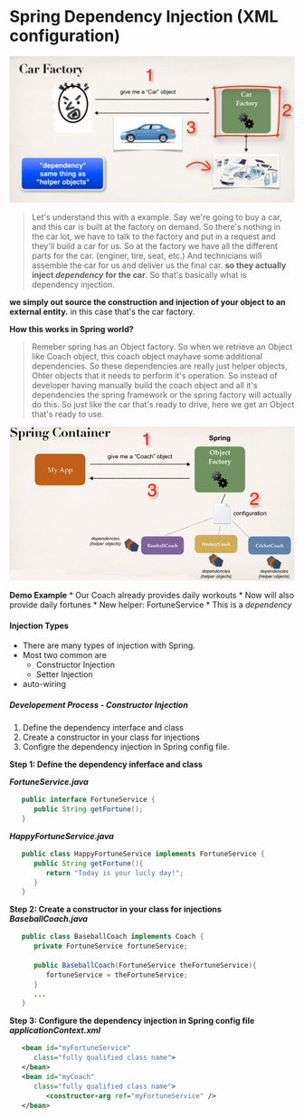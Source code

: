 # Spring Dependency Injection (XML configuration)
   ![](images/dpixml_01.jpg)
   
   > Let's understand this with a example.
   > Say we're going to buy a car, and this car is built at the factory on demand.
   > So there's nothing in the car lot, we have to talk to the factory and put in a request and they'll build a car for us.
   > So at the factory we have all the different parts for the car. (enginer, tire, seat, etc.)
   > And technicians will assemble the car for us and deliver us the final car.
   > **so they actually inject *dependency* for the car**.
   > So that's basically what is dependency injection.

   **we simply out source the construction and injection of your object to an external entity.**
     in this case that's the car factory.

   
   **How this works in Spring world?**
   > Remeber spring has an Object factory.
   > So when we retrieve an Object like Coach object, this coach object mayhave some additional dependencies.
   > So these dependencies are really just helper objects, Ohter objects that it needs to perform it's operation.
   > So instead of developer having manually build the coach object and all it's dependencies the spring framework or the spring factory will actually do this.
   > So just like the car that's ready to drive, here we get an Object that's ready to use.
   
   ![](images/dpixml_02.png)
   
   
   **Demo Example**
      * Our Coach already provides daily workouts
      * Now will also provide daily fortunes
         * New helper: FortuneService
         * This is a *dependency*
   
  #### Injection Types
   * There are many types of injection with Spring.
   * Most two common are
      * Constructor Injection
      * Setter Injection
   * auto-wiring
   
  ##### Developement Process - Constructor Injection
   1. Define the dependency interface and class
   2. Create a constructor in your class for injections
   3. Configre the dependency injection in Spring config file.
   
   **Step 1: Define the dependency inferface and class**
   
   ***FortuneService.java***
   ```Java
      public interface FortuneService {
         public String getFortune();
      }
   ```
   ***HappyFortuneService.java***
   ```Java
      public class HappyFortuneService implements FortuneService {
         public String getFortune(){
            return "Today is your lucly day!";
         }
      }
   ```
   
   **Step 2: Create a constructor in your class for injections**
   ***BaseballCoach.java***
   ```Java
      public class BaseballCoach implements Coach {
         private FortuneService fortuneService;
         
         public BaseballCoach(FortuneService theFortuneService){
            fortuneService = theFortuneService;
         }
         ...
      }
   ```
   
   **Step 3: Configure the dependency injection in Spring config file**
   ***applicationContext.xml***
   ```Xml
      <bean id="myFortuneService"
         class="fully qualified class name">
      </bean>
      <bean id="myCoach"
         class="fully qualified class name">
            <constructor-arg ref="myFortuneService" />
      </bean>
   ```
